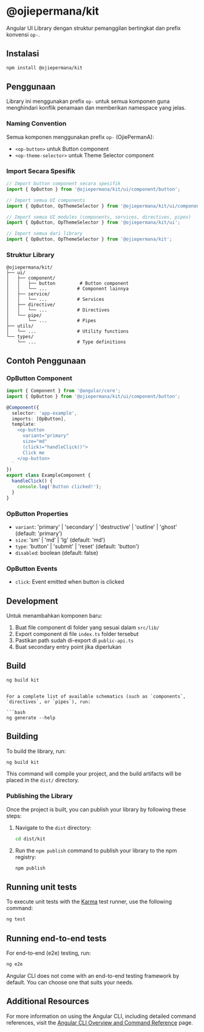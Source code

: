 # @ojiepermana/kit

Angular UI Library dengan struktur pemanggilan bertingkat dan prefix konvensi `op-`.

## Instalasi

```bash
npm install @ojiepermana/kit
```

## Penggunaan

Library ini menggunakan prefix `op-` untuk semua komponen guna menghindari konflik penamaan dan memberikan namespace yang jelas.

### Naming Convention

Semua komponen menggunakan prefix `op-` (OjiePermanA):
- `<op-button>` untuk Button component
- `<op-theme-selector>` untuk Theme Selector component

### Import Secara Spesifik

```typescript
// Import button component secara spesifik
import { OpButton } from '@ojiepermana/kit/ui/component/button';

// Import semua UI components
import { OpButton, OpThemeSelector } from '@ojiepermana/kit/ui/component';

// Import semua UI modules (components, services, directives, pipes)
import { OpButton, OpThemeSelector } from '@ojiepermana/kit/ui';

// Import semua dari library
import { OpButton, OpThemeSelector } from '@ojiepermana/kit';
```

### Struktur Library

```
@ojiepermana/kit/
├── ui/
│   ├── component/
│   │   ├── button         # Button component
│   │   └── ...           # Component lainnya
│   ├── service/
│   │   └── ...           # Services
│   ├── directive/
│   │   └── ...           # Directives
│   └── pipe/
│       └── ...           # Pipes
├── utils/
│   └── ...               # Utility functions
└── types/
    └── ...               # Type definitions
```

## Contoh Penggunaan

### OpButton Component

```typescript
import { Component } from '@angular/core';
import { OpButton } from '@ojiepermana/kit/ui/component/button';

@Component({
  selector: 'app-example',
  imports: [OpButton],
  template: `
    <op-button 
      variant="primary" 
      size="md"
      (click)="handleClick()">
      Click me
    </op-button>
  `
})
export class ExampleComponent {
  handleClick() {
    console.log('Button clicked!');
  }
}
```

### OpButton Properties

- `variant`: 'primary' | 'secondary' | 'destructive' | 'outline' | 'ghost' (default: 'primary')
- `size`: 'sm' | 'md' | 'lg' (default: 'md')
- `type`: 'button' | 'submit' | 'reset' (default: 'button')
- `disabled`: boolean (default: false)

### OpButton Events

- `click`: Event emitted when button is clicked

## Development

Untuk menambahkan komponen baru:

1. Buat file component di folder yang sesuai dalam `src/lib/`
2. Export component di file `index.ts` folder tersebut
3. Pastikan path sudah di-export di `public-api.ts`
4. Buat secondary entry point jika diperlukan

## Build

```bash
ng build kit
```
```

For a complete list of available schematics (such as `components`, `directives`, or `pipes`), run:

```bash
ng generate --help
```

## Building

To build the library, run:

```bash
ng build kit
```

This command will compile your project, and the build artifacts will be placed in the `dist/` directory.

### Publishing the Library

Once the project is built, you can publish your library by following these steps:

1. Navigate to the `dist` directory:
   ```bash
   cd dist/kit
   ```

2. Run the `npm publish` command to publish your library to the npm registry:
   ```bash
   npm publish
   ```

## Running unit tests

To execute unit tests with the [Karma](https://karma-runner.github.io) test runner, use the following command:

```bash
ng test
```

## Running end-to-end tests

For end-to-end (e2e) testing, run:

```bash
ng e2e
```

Angular CLI does not come with an end-to-end testing framework by default. You can choose one that suits your needs.

## Additional Resources

For more information on using the Angular CLI, including detailed command references, visit the [Angular CLI Overview and Command Reference](https://angular.dev/tools/cli) page.
